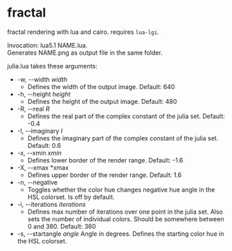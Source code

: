 fractal
=======

fractal rendering with lua and cairo.
requires `lua-lgi`.


Invocation: lua5.1 NAME.lua.   
Generates NAME.png as output file in the same folder.

julia.lua takes these arguments:

+ -w, --width *width*
	+ Defines the width of the output image. Default: 640
+ -h, --height *height*
	+ Defines the height of the output image. Default: 480
+ -R, --real *R*
	+ Defines the real part of the complex constant of the julia set. Default: -0.4
+ -I, --imaginary *I*
	+ Defines the imaginary part of the complex constant of the julia set. Default: 0.6
+ -x, --xmin *xmin*
	+ Defines lower border of the render range. Default: -1.6	
+ -X, --xmax *xmax
	+ Defines upper border of the render range. Default: 1.6
+ -n, --negative
	+ Toggles whether the color hue changes negative hue angle in the HSL colorset. Is off by default.
+ -i, --iterations *iterations*
	+ Defines max number of iterations over one point in the julia set. Also sets the number of individual colors. Should be somewhere between 0 and 360. Default: 360
+ -s, --startangle *angle*
	Angle in degrees. Defines the starting color hue in the HSL colorset.
